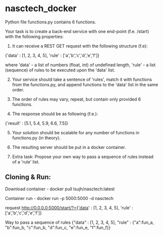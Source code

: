 # nasctech_docker

Python file functions.py contains 6 functions.

Your task is to create a back-end service with one end-point (f.e. /start) with the following properties:

1. It can receive a REST GET request with the following structure (f.e):

{'data' : [1, 2, 3, 4, 5], 'rule' : ['a','b','c','d','e','f']}

where 'data' - a list of numbers (float, int) of undefined length, 'rule' - a list (sequence) of rules to be executed upon the 'data' list.

2. Your service should take a sentence of 'rules', match it with functions from the functions.py, and append functions to the 'data' list in the same order.

3. The order of rules may vary, repeat, but contain only provided 6 functions.

4. The response should be as following (f.e.):

{'result' : [5.1, 5.4, 5.9, 6.6, 7.5]}

5. Your solution should be scalable for any number of functions in functions.py (in theory).

6. The resulting server should be put in a docker container.

7. Extra task: Propose your own way to pass a sequence of rules instead of a 'rule' list.

## Cloning & Run:

Download container - 
        docker pull lsujh/nasctech:latest

Container run - 
        docker run -p 5000:5000 -d nasctech

request 
        http://0.0.0.0:5000/start/?={'data' : [1, 2, 3, 4, 5], 'rule' : ['a','b','c','d','e','f']}

Way to pass a sequence of rules
{"data" : [1, 2, 3, 4, 5], "rule" : {"a":fun_a, "b":fun_b, "c":fun_b, "d":fun_c, "e":fun_e, "f":fun_f}}

